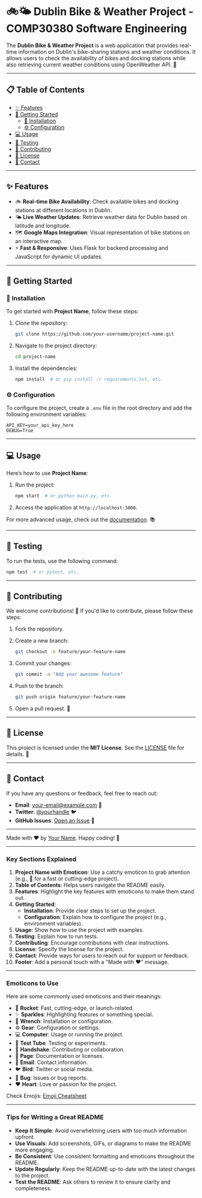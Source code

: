 # 🚲🌤️ Dublin Bike & Weather Project - COMP30380 Software Engineering

The **Dublin Bike & Weather Project** is a web application that provides real-time information on Dublin's bike-sharing stations and weather conditions. It allows users to check the availability of bikes and docking stations while also retrieving current weather conditions using OpenWeather API. 🚀

---

## 📋 Table of Contents
- [✨ Features](#-features)
- [🚀 Getting Started](#-getting-started)
  - [🔧 Installation](#-installation)
  - [⚙️ Configuration](#️-configuration)
- [💻 Usage](#-usage)
- [🧬 Testing](#-testing)
- [🤝 Contributing](#-contributing)
- [📝 License](#-license)
- [📧 Contact](#-contact)

---

## ✨ Features
- 🚲 **Real-time Bike Availability**: Check available bikes and docking stations at different locations in Dublin.
- 🌤️ **Live Weather Updates**: Retrieve weather data for Dublin based on latitude and longitude.
- 🗺️ **Google Maps Integration**: Visual representation of bike stations on an interactive map.
- ⚡ **Fast & Responsive**: Uses Flask for backend processing and JavaScript for dynamic UI updates.

---

## 🚀 Getting Started

### 🔧 Installation
To get started with **Project Name**, follow these steps:

1. Clone the repository:
   ```bash
   git clone https://github.com/your-username/project-name.git
   ```

2. Navigate to the project directory:
   ```bash
   cd project-name
   ```

3. Install the dependencies:
   ```bash
   npm install  # or pip install -r requirements.txt, etc.
   ```

### ⚙️ Configuration
To configure the project, create a `.env` file in the root directory and add the following environment variables:

```env
API_KEY=your_api_key_here
DEBUG=True
```

---

## 💻 Usage
Here’s how to use **Project Name**:

1. Run the project:
   ```bash
   npm start  # or python main.py, etc.
   ```

2. Access the application at `http://localhost:3000`.

For more advanced usage, check out the [documentation](#). 📚

---

## 🧬 Testing
To run the tests, use the following command:

```bash
npm test  # or pytest, etc.
```

---

## 🤝 Contributing
We welcome contributions! 🎉 If you'd like to contribute, please follow these steps:

1. Fork the repository.

2. Create a new branch:
   ```bash
   git checkout -b feature/your-feature-name
   ```

3. Commit your changes:
   ```bash
   git commit -m "Add your awesome feature"
   ```

4. Push to the branch:
   ```bash
   git push origin feature/your-feature-name
   ```

5. Open a pull request. 🚀

---

## 📝 License
This project is licensed under the **MIT License**. See the [LICENSE](LICENSE) file for details. 🐜

---

## 📧 Contact
If you have any questions or feedback, feel free to reach out:

- **Email**: your-email@example.com 📩
- **Twitter**: [@yourhandle](https://twitter.com/yourhandle) 🐦
- **GitHub Issues**: [Open an Issue](https://github.com/your-username/project-name/issues) 🐛

---

Made with ❤️ by [Your Name](https://github.com/your-username). Happy coding! 🎉

---

### **Key Sections Explained**

1. **Project Name with Emoticon**: Use a catchy emoticon to grab attention (e.g., 🚀 for a fast or cutting-edge project).
2. **Table of Contents**: Helps users navigate the README easily.
3. **Features**: Highlight the key features with emoticons to make them stand out.
4. **Getting Started**:
   - **Installation**: Provide clear steps to set up the project.
   - **Configuration**: Explain how to configure the project (e.g., environment variables).
5. **Usage**: Show how to use the project with examples.
6. **Testing**: Explain how to run tests.
7. **Contributing**: Encourage contributions with clear instructions.
8. **License**: Specify the license for the project.
9. **Contact**: Provide ways for users to reach out for support or feedback.
10. **Footer**: Add a personal touch with a "Made with ❤️" message.

---

### **Emoticons to Use**
Here are some commonly used emoticons and their meanings:
- 🚀 **Rocket**: Fast, cutting-edge, or launch-related.
- ✨ **Sparkles**: Highlighting features or something special.
- 🔧 **Wrench**: Installation or configuration.
- ⚙️ **Gear**: Configuration or settings.
- 💻 **Computer**: Usage or running the project.
- 🧪 **Test Tube**: Testing or experiments.
- 🤝 **Handshake**: Contributing or collaboration.
- 📄 **Page**: Documentation or licenses.
- 📧 **Email**: Contact information.
- 🐦 **Bird**: Twitter or social media.
- 🐛 **Bug**: Issues or bug reports.
- ❤️ **Heart**: Love or passion for the project.

Check Emojis: [Emoji Cheatsheet](https://github.com/ikatyang/emoji-cheat-sheet)

---

### **Tips for Writing a Great README**
- **Keep It Simple**: Avoid overwhelming users with too much information upfront.
- **Use Visuals**: Add screenshots, GIFs, or diagrams to make the README more engaging.
- **Be Consistent**: Use consistent formatting and emoticons throughout the README.
- **Update Regularly**: Keep the README up-to-date with the latest changes to the project.
- **Test the README**: Ask others to review it to ensure clarity and completeness.

